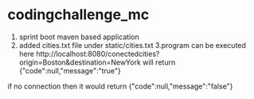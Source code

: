 # codingchallenge_mc
1. sprint boot maven based application
2. added cities.txt file under static/cities.txt
3.program can be executed here http://localhost:8080/conectedcities?origin=Boston&destination=NewYork
will return  {"code":null,"message":"true"}

if no connection then it would return {"code":null,"message":"false"}
